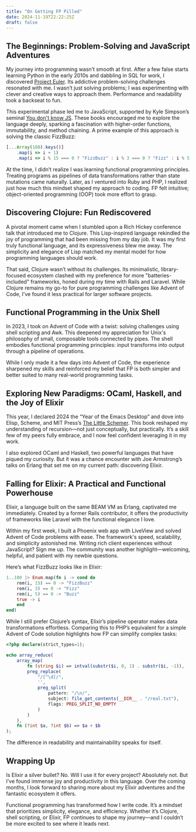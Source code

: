 ```yaml
---
title: "On Getting FP Pilled"
date: 2024-11-19T22:22:25Z
draft: false
---
```


## The Beginnings: Problem-Solving and JavaScript Adventures

My journey into programming wasn’t smooth at first. After a few false starts learning Python in the early 2010s and dabbling in SQL for work, I discovered [Project Euler](https://projecteuler.net/). Its addictive problem-solving challenges resonated with me. I wasn’t just solving problems; I was experimenting with clever and creative ways to approach them. Performance and readability took a backseat to fun.

This experimental phase led me to JavaScript, supported by Kyle Simpson’s seminal [You don't know JS](https://github.com/getify/You-Dont-Know-JS). These books encouraged me to explore the language deeply, sparking a fascination with higher-order functions, immutability, and method chaining. A prime example of this approach is solving the classic FizzBuzz:

```JavaScript
[...Array(100).keys()]
    .map(i => i + 1)
    .map(i => i % 15 === 0 ? "FizzBuzz" : i % 3 === 0 ? "Fizz" : i % 5 === 0 ? "Buzz" : i)
```

At the time, I didn’t realize I was learning functional programming principles. Treating programs as pipelines of data transformations rather than state mutations came naturally. Later, as I ventured into Ruby and PHP, I realized just how much this mindset shaped my approach to coding. FP felt intuitive; object-oriented programming (OOP) took more effort to grasp.

## Discovering Clojure: Fun Rediscovered

A pivotal moment came when I stumbled upon a Rich Hickey conference talk that introduced me to Clojure. This Lisp-inspired language rekindled the joy of programming that had been missing from my day job. It was my first truly functional language, and its expressiveness blew me away. The simplicity and elegance of Lisp matched my mental model for how programming languages should work.

That said, Clojure wasn’t without its challenges. Its minimalistic, library-focused ecosystem clashed with my preference for more "batteries-included" frameworks, honed during my time with Rails and Laravel. While Clojure remains my go-to for pure programming challenges like Advent of Code, I’ve found it less practical for larger software projects.

## Functional Programming in the Unix Shell

In 2023, I took on Advent of Code with a twist: solving challenges using shell scripting and Awk. This deepened my appreciation for Unix's philosophy of small, composable tools connected by pipes. The shell embodies functional programming principles: input transforms into output through a pipeline of operations.

While I only made it a few days into Advent of Code, the experience sharpened my skills and reinforced my belief that FP is both simpler and better suited to many real-world programming tasks.


## Exploring New Paradigms: OCaml, Haskell, and the Joy of Elixir

This year, I declared 2024 the “Year of the Emacs Desktop” and dove into Elisp, Scheme, and MIT Press’s [The Little Schemer](https://vpb.smallyu.net/[Type]%20books/The%20Little%20Schemer.pdf). This book reshaped my understanding of recursion—not just conceptually, but practically. It’s a skill few of my peers fully embrace, and I now feel confident leveraging it in my work.

I also explored OCaml and Haskell, two powerful languages that have piqued my curiosity. But it was a chance encounter with Joe Armstrong’s talks on Erlang that set me on my current path: discovering Elixir.

## Falling for Elixir: A Practical and Functional Powerhouse
Elixir, a language built on the same BEAM VM as Erlang, captivated me immediately. Created by a former Rails contributor, it offers the productivity of frameworks like Laravel with the functional elegance I love.

Within my first week, I built a Phoenix web app with LiveView and solved Advent of Code problems with ease. The framework's speed, scalability, and simplicity astonished me. Writing rich client experiences without JavaScript? Sign me up. The community was another highlight—welcoming, helpful, and patient with my newbie questions.

Here’s what FizzBuzz looks like in Elixir:

```Elixir
1..100 |> Enum.map(fn i -> cond do
    rem(i, 15) == 0 -> "FizzBuzz"
    rem(i, 3) == 0 -> "Fizz"
    rem(i, 5) == 0 -> "Buzz"
    true -> i
    end
end)
```
While I still prefer Clojure’s syntax, Elixir’s pipeline operator makes data transformations effortless. Comparing this to PHP’s equivalent for a simple Advent of Code solution highlights how FP can simplify complex tasks:

```PHP
<?php declare(strict_types=1);

echo array_reduce(
    array_map(
        fn (string $i) => intval(substr($i, 0, 1) . substr($i, -1)),
        preg_replace(
            "/[^\d]/",
            '',
            preg_split(
                pattern: "/\n/",
                subject: file_get_contents(__DIR__ . "/real.txt"),
                flags: PREG_SPLIT_NO_EMPTY
            )
        )
    ),
    fn (?int $a, ?int $b) => $a + $b
);

```
The difference in readability and maintainability speaks for itself.

## Wrapping Up

Is Elixir a silver bullet? No. Will I use it for every project? Absolutely not. But I’ve found immense joy and productivity in this language. Over the coming months, I look forward to sharing more about my Elixir adventures and the fantastic ecosystem it offers.

Functional programming has transformed how I write code. It’s a mindset that prioritizes simplicity, elegance, and efficiency. Whether it’s Clojure, shell scripting, or Elixir, FP continues to shape my journey—and I couldn’t be more excited to see where it leads next.
